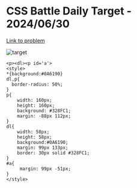 # CSS Battle Daily Target - 2024/06/30

[Link to problem](https://cssbattle.dev/play/pOqAtr2UeRY6Eo1zEqv5)

![target](https://firebasestorage.googleapis.com/v0/b/cssbattleapp.appspot.com/o/user%2Fummd3POvEDfFyeFvVdOMG3OOrwE2%2Ftargets%2Ftarget_QhVKBq4.png?alt=media)


```
<p><dl><p id='a'>
<style>
*{background:#0A6190}
dl,p{
  border-radius: 50%;
}
p{
    width: 160px;
    height: 160px;
    background: #328FC1;
    margin: -88px 112px;
}
dl{
    width: 58px;
    height: 58px;
    background:#0A6190;
    margin: 99px 133px;
    border: 30px solid #328FC1;
}
#a{
     margin: 99px -51px;
}
</style>
```